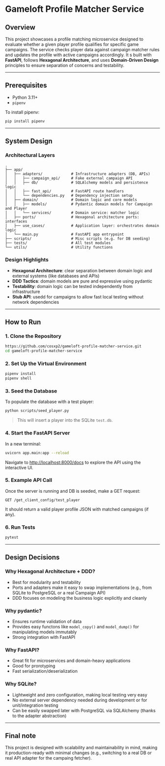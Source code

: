 # Gameloft Profile Matcher Service

## Overview

This project showcases a profile matching microservice designed to evaluate whether a given player profile qualifies for specific game campaigns. The service checks player data against campaign matcher rules and updates the profile with active campaigns accordingly. It s built with **FastAPI**, follows **Hexagonal Architecture**, and uses **Domain-Driven Design** principles to ensure separation of concerns and testability.

---

## Prerequisites

- Python 3.11+
- `pipenv` 

To install pipenv:
```bash
pip install pipenv
```

---

## System Design

### Architectural Layers

```
.
├── app/                      
│   ├── adapters/             # Infrastructure adapters (DB, APIs)
│   │   ├── campaign_api/     # Fake external campaign API
│   │   ├── db/               # SQLAlchemy models and persistence logic
│   │   ├── fast_api/         # FastAPI route handlers
│   │   └── dependencies.py   # Dependency injection setup
│   ├── domain/               # Domain logic and core models
│   │   ├── models/           # Pydantic domain models for Campaign and Player
│   │   └── services/         # Domain service: matcher logic
│   ├── ports/                # Hexagonal architecture ports: interfaces
│   ├── use_cases/            # Application layer: orchestrates domain logic
│   └── main.py               # FastAPI app entrypoint
├── scripts/                  # Misc scripts (e.g. for DB seeding)
├── tests/                    # All test modules
└── utils/                    # Utility functions 
```

### Design Highlights

- **Hexagonal Architecture**: clear separation between domain logic and external systems (like databases and APIs)
- **DDD Tactics**: domain models are pure and expressive using pydantic
- **Testability**: domain logic can be tested independently from infrastructure
- **Stub API**: usedd for campaigns to allow fast local testing without network dependencies

---

## How to Run

### 1. Clone the Repository

```bash
https://github.com/cosxp2/gameloft-profile-matcher-service.git
cd gameloft-profile-matcher-service
```

### 2. Set Up the Virtual Environment

```bash
pipenv install
pipenv shell
```

### 3. Seed the Database

To populate the database with a test player:

```bash
python scripts/seed_player.py
```

> This will insert a player into the SQLite `test.db`.

### 4. Start the FastAPI Server

In a new terminal:

```bash
uvicorn app.main:app --reload
```

Navigate to [http://localhost:8000/docs](http://localhost:8000/docs) to explore the API using the interactive UI.

### 5. Example API Call

Once the server is running and DB is seeded, make a GET request:

```
GET /get_client_config/test_player
```

It should return a valid player profile JSON with matched campaigns (if any).

### 6. Run Tests

```bash
pytest
```

---

## Design Decisions

### Why Hexagonal Architecture + DDD?

- Best for modularity and testability
- Ports and adapters make it easy to swap implementations (e.g., from SQLite to PostgreSQL or a real Campaign API)
- DDD focuses on modeling the business logic explicitly and cleanly

### Why pydantic?

- Ensures runtime validation of data 
- Provides easy functons like `model_copy()` and `model_dump()` for manipulating models immutably
- Strong integration with FastAPI

### Why FastAPI?

- Great fit for microservices and domain-heavy applications
- Good for prorotyping
- Fast serialization/deserialization

### Why SQLite?

- Lightweight and zero configuration, making local testing very easy
- No external server dependency needed during development or for unit/integration testing
- Can be easily swapped later with PostgreSQL via SQLAlchemy (thanks to the adapter abstraction)

---

## Final note
This project is designed with scalability and maintainability in mind, making it production-ready with minimal changes (e.g., switching to a real DB or real API adapter for the campaing fetcher).
